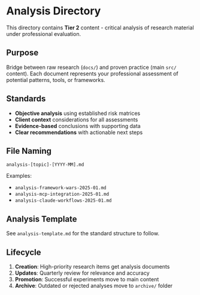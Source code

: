 # Analysis Directory

This directory contains **Tier 2** content - critical analysis of research material under professional evaluation.

## Purpose

Bridge between raw research (`docs/`) and proven practice (main `src/` content). Each document represents your professional assessment of potential patterns, tools, or frameworks.

## Standards

- **Objective analysis** using established risk matrices
- **Client context** considerations for all assessments  
- **Evidence-based** conclusions with supporting data
- **Clear recommendations** with actionable next steps

## File Naming

`analysis-[topic]-[YYYY-MM].md`

Examples:
- `analysis-framework-wars-2025-01.md`
- `analysis-mcp-integration-2025-01.md` 
- `analysis-claude-workflows-2025-01.md`

## Analysis Template

See `analysis-template.md` for the standard structure to follow.

## Lifecycle

1. **Creation**: High-priority research items get analysis documents
2. **Updates**: Quarterly review for relevance and accuracy
3. **Promotion**: Successful experiments move to main content
4. **Archive**: Outdated or rejected analyses move to `archive/` folder